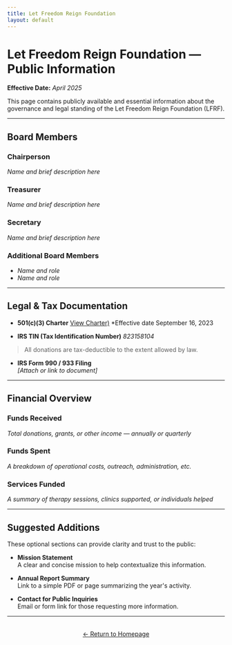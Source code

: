 ```yaml
---
title: Let Freedom Reign Foundation
layout: default
---
```

<!-- TOP -->
<div id="top"></div>

# Let Freedom Reign Foundation — Public Information

**Effective Date:** *April 2025*

This page contains publicly available and essential information about the governance and legal standing of the Let Freedom Reign Foundation (LFRF).

---

## Board Members

### Chairperson
*Name and brief description here*

### Treasurer
*Name and brief description here*

### Secretary
*Name and brief description here*

### Additional Board Members
- *Name and role*
- *Name and role*

---

## Legal & Tax Documentation

- **501(c)(3) Charter** [View Charter)](assets/documents/lfrf-5013c-paperwork.pdf)
 *Effective date September 16, 2023

- **IRS TIN (Tax Identification Number)** *823158104*
> All donations are tax-deductible to the extent allowed by law.

- **IRS Form 990 / 933 Filing**  
  *[Attach or link to document]*

---

## Financial Overview

### Funds Received
*Total donations, grants, or other income — annually or quarterly*

### Funds Spent
*A breakdown of operational costs, outreach, administration, etc.*

### Services Funded
*A summary of therapy sessions, clinics supported, or individuals helped*

---

## Suggested Additions

These optional sections can provide clarity and trust to the public:

- **Mission Statement**  
  A clear and concise mission to help contextualize this information.

- **Annual Report Summary**  
  Link to a simple PDF or page summarizing the year's activity.

- **Contact for Public Inquiries**  
  Email or form link for those requesting more information.

---

<p style="text-align: center; margin-top: 2rem;">
  <a href="/lfrf-mock/">← Return to Homepage</a>
</p>
